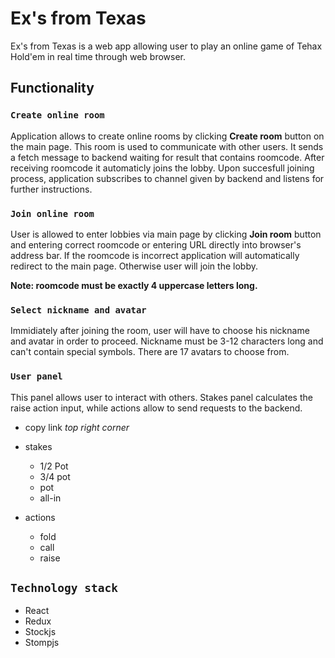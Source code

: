 # Ex's from Texas

Ex's from Texas is a web app allowing user to play an online game of Tehax Hold'em in real time through web browser.

## Functionality

### `Create online room`

Application allows to create online rooms by clicking **Create room** button on the main page. This room is used to communicate with other users.
It sends a fetch message to backend waiting for result that contains roomcode. After receiving roomcode it automaticly joins the lobby.
Upon succesfull joining process, application subscribes to channel given by backend and listens for further instructions.

### `Join online room`

User is allowed to enter lobbies via main page by clicking **Join room** button and entering correct roomcode or entering URL directly into browser's address bar.
If the roomcode is incorrect application will automatically redirect to the main page. Otherwise user will join the lobby.

**Note: roomcode must be exactly 4 uppercase letters long.**

### `Select nickname and avatar`

Immidiately after joining the room, user will have to choose his nickname and avatar in order to proceed.
Nickname must be 3-12 characters long and can't contain special symbols.
There are 17 avatars to choose from.

### `User panel`

This panel allows user to interact with others. Stakes panel calculates the raise action input, while actions allow to send requests to the backend.

- copy link _top right corner_
- stakes

  - 1/2 Pot
  - 3/4 pot
  - pot
  - all-in

- actions
  - fold
  - call
  - raise

## `Technology stack`

- React
- Redux
- Stockjs
- Stompjs
